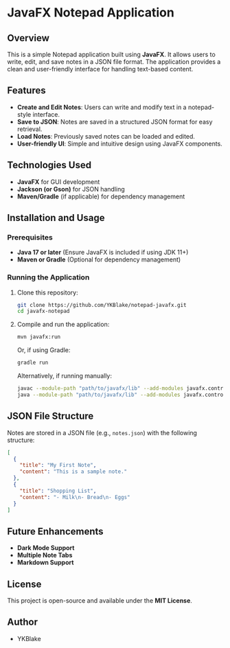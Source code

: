 # JavaFX Notepad Application

## Overview
This is a simple Notepad application built using **JavaFX**. It allows users to write, edit, and save notes in a JSON file format. The application provides a clean and user-friendly interface for handling text-based content.

## Features
- **Create and Edit Notes**: Users can write and modify text in a notepad-style interface.
- **Save to JSON**: Notes are saved in a structured JSON format for easy retrieval.
- **Load Notes**: Previously saved notes can be loaded and edited.
- **User-friendly UI**: Simple and intuitive design using JavaFX components.

## Technologies Used
- **JavaFX** for GUI development
- **Jackson (or Gson)** for JSON handling
- **Maven/Gradle** (if applicable) for dependency management

## Installation and Usage
### Prerequisites
- **Java 17 or later** (Ensure JavaFX is included if using JDK 11+)
- **Maven or Gradle** (Optional for dependency management)

### Running the Application
1. Clone this repository:
   ```sh
   git clone https://github.com/YKBlake/notepad-javafx.git
   cd javafx-notepad
   ```
2. Compile and run the application:
   ```sh
   mvn javafx:run
   ```
   Or, if using Gradle:
   ```sh
   gradle run
   ```
   Alternatively, if running manually:
   ```sh
   javac --module-path "path/to/javafx/lib" --add-modules javafx.controls,javafx.fxml -d bin src/**/*.java
   java --module-path "path/to/javafx/lib" --add-modules javafx.controls,javafx.fxml -cp bin Main
   ```

## JSON File Structure
Notes are stored in a JSON file (e.g., `notes.json`) with the following structure:
```json
[
  {
    "title": "My First Note",
    "content": "This is a sample note."
  },
  {
    "title": "Shopping List",
    "content": "- Milk\n- Bread\n- Eggs"
  }
]
```

## Future Enhancements
- **Dark Mode Support**
- **Multiple Note Tabs**
- **Markdown Support**

## License
This project is open-source and available under the **MIT License**.

## Author
- YKBlake
